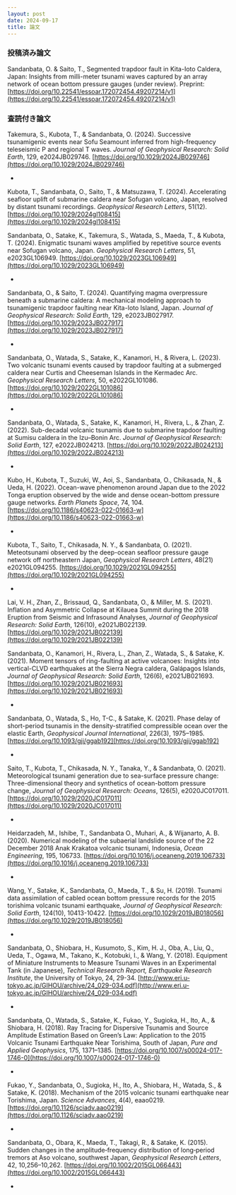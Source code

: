 ```yaml
---
layout: post
date: 2024-09-17
title: 論文
---
```


### 投稿済み論文

Sandanbata, O. & Saito, T., Segmented trapdoor fault in Kita-Ioto Caldera, Japan: Insights from milli-meter tsunami waves captured by an array network of ocean bottom pressure gauges (under review). Preprint: [https://doi.org/10.22541/essoar.172072454.49207214/v1](https://doi.org/10.22541/essoar.172072454.49207214/v1)


### 査読付き論文


Takemura, S., Kubota, T., & Sandanbata, O. (2024). Successive tsunamigenic events near Sofu Seamount inferred from high-frequency teleseismic P and regional T waves. *Journal of Geophysical Research: Solid Earth*, 129, e2024JB029746. [https://doi.org/10.1029/2024JB029746](https://doi.org/10.1029/2024JB029746)

-

Kubota, T., Sandanbata, O., Saito, T., & Matsuzawa, T. (2024). Accelerating seafloor uplift of submarine caldera near Sofugan volcano, Japan, resolved by distant tsunami recordings. *Geophysical Research Letters*, 51(12). [https://doi.org/10.1029/2024gl108415](https://doi.org/10.1029/2024gl108415)

Sandanbata, O., Satake, K., Takemura, S., Watada, S., Maeda, T., & Kubota, T. (2024). Enigmatic tsunami waves amplified by repetitive source events near Sofugan volcano, Japan. *Geophysical Research Letters*, 51, e2023GL106949. [https://doi.org/10.1029/2023GL106949](https://doi.org/10.1029/2023GL106949)

-

Sandanbata, O., & Saito, T. (2024). Quantifying magma overpressure beneath a submarine caldera: A mechanical modeling approach to tsunamigenic trapdoor faulting near Kita-Ioto Island, Japan. *Journal of Geophysical Research: Solid Earth*, 129, e2023JB027917. [https://doi.org/10.1029/2023JB027917](https://doi.org/10.1029/2023JB027917)

-

Sandanbata, O., Watada, S., Satake, K., Kanamori, H., & Rivera, L. (2023). Two volcanic tsunami events caused by trapdoor faulting at a submerged caldera near Curtis and Cheeseman Islands in the Kermadec Arc. *Geophysical Research Letters*, 50, e2022GL101086. [https://doi.org/10.1029/2022GL101086](https://doi.org/10.1029/2022GL101086)

-

Sandanbata, O., Watada, S., Satake, K., Kanamori, H., Rivera, L., & Zhan, Z. (2022). Sub-decadal volcanic tsunamis due to submarine trapdoor faulting at Sumisu caldera in the Izu–Bonin Arc. *Journal of Geophysical Research: Solid Earth*, 127, e2022JB024213. [https://doi.org/10.1029/2022JB024213](https://doi.org/10.1029/2022JB024213)

-

Kubo, H., Kubota, T., Suzuki, W., Aoi, S., Sandanbata, O., Chikasada, N., & Ueda, H. (2022). Ocean-wave phenomenon around Japan due to the 2022 Tonga eruption observed by the wide and dense ocean-bottom pressure gauge networks. *Earth Planets Space*, 74, 104. [https://doi.org/10.1186/s40623-022-01663-w](https://doi.org/10.1186/s40623-022-01663-w)

-

Kubota, T., Saito, T., Chikasada, N. Y., & Sandanbata, O. (2021). Meteotsunami observed by the deep-ocean seafloor pressure gauge network off northeastern Japan, *Geophysical Research Letters*, 48(21) e2021GL094255. [https://doi.org/10.1029/2021GL094255](https://doi.org/10.1029/2021GL094255)

-

Lai, V. H., Zhan, Z., Brissaud, Q., Sandanbata, O., & Miller, M. S. (2021). Inflation and Asymmetric Collapse at Kilauea Summit during the 2018 Eruption from Seismic and Infrasound Analyses, *Journal of Geophysical Research: Solid Earth*, 126(10), e2021JB022139. [https://doi.org/10.1029/2021JB022139](https://doi.org/10.1029/2021JB022139)

Sandanbata, O., Kanamori, H., Rivera, L., Zhan, Z., Watada, S., & Satake, K. (2021). Moment tensors of ring-faulting at active volcanoes: Insights into vertical-CLVD earthquakes at the Sierra Negra caldera, Galápagos Islands, *Journal of Geophysical Research: Solid Earth*, 126(6), e2021JB021693. [https://doi.org/10.1029/2021JB021693](https://doi.org/10.1029/2021JB021693)

-

Sandanbata, O., Watada, S., Ho, T-C., & Satake, K. (2021). Phase delay of short-period tsunamis in the density-stratified compressible ocean over the elastic Earth, *Geophysical Journal International*, 226(3), 1975–1985. [https://doi.org/10.1093/gji/ggab192](https://doi.org/10.1093/gji/ggab192)

-

Saito, T., Kubota, T., Chikasada, N. Y., Tanaka, Y., & Sandanbata, O. (2021). Meteorological tsunami generation due to sea-surface pressure change: Three-dimensional theory and synthetics of ocean-bottom pressure change, *Journal of Geophysical Research: Oceans*, 126(5), e2020JC017011. [https://doi.org/10.1029/2020JC017011](https://doi.org/10.1029/2020JC017011)

-

Heidarzadeh, M., Ishibe, T., Sandanbata O., Muhari, A., & Wijanarto, A. B. (2020). Numerical modeling of the subaerial landslide source of the 22 December 2018 Anak Krakatoa volcanic tsunami, Indonesia, *Ocean Engineering*, 195, 106733. [https://doi.org/10.1016/j.oceaneng.2019.106733](https://doi.org/10.1016/j.oceaneng.2019.106733)

-

Wang, Y., Satake, K., Sandanbata, O., Maeda, T., & Su, H. (2019). Tsunami data assimilation of cabled ocean bottom pressure records for the 2015 torishima volcanic tsunami earthquake, *Journal of Geophysical Research: Solid Earth*, 124(10), 10413-10422. [https://doi.org/10.1029/2019JB018056](https://doi.org/10.1029/2019JB018056)

-

Sandanbata, O., Shiobara, H., Kusumoto, S., Kim, H. J., Oba, A., Liu, Q., Ueda, T., Ogawa, M., Takano, K., Kotobuki, I., & Wang, Y. (2018). Equipment of Miniature Instruments to Measure Tsunami Waves in an Experimental Tank (in Japanese), *Technical Research Report, Earthquake Research Institute*, the University of Tokyo, 24, 29-34. [http://www.eri.u-tokyo.ac.jp/GIHOU/archive/24_029-034.pdf](http://www.eri.u-tokyo.ac.jp/GIHOU/archive/24_029-034.pdf)

-

Sandanbata, O., Watada, S., Satake, K., Fukao, Y., Sugioka, H., Ito, A., & Shiobara, H. (2018). Ray Tracing for Dispersive Tsunamis and Source Amplitude Estimation Based on Green’s Law: Application to the 2015 Volcanic Tsunami Earthquake Near Torishima, South of Japan, *Pure and Applied Geophysics*, 175, 1371–1385. [https://doi.org/10.1007/s00024-017-1746-0](https://doi.org/10.1007/s00024-017-1746-0)

-

Fukao, Y., Sandanbata, O., Sugioka, H., Ito, A., Shiobara, H., Watada, S., & Satake, K. (2018). Mechanism of the 2015 volcanic tsunami earthquake near Torishima, Japan. *Science Advances*, 4(4), eaao0219. [https://doi.org/10.1126/sciadv.aao0219](https://doi.org/10.1126/sciadv.aao0219)

-

Sandanbata, O., Obara, K., Maeda, T., Takagi, R., & Satake, K. (2015). Sudden changes in the amplitude‐frequency distribution of long‐period tremors at Aso volcano, southwest Japan, *Geophysical Research Letters*, 42, 10,256–10,262. [https://doi.org/10.1002/2015GL066443](https://doi.org/10.1002/2015GL066443)

-